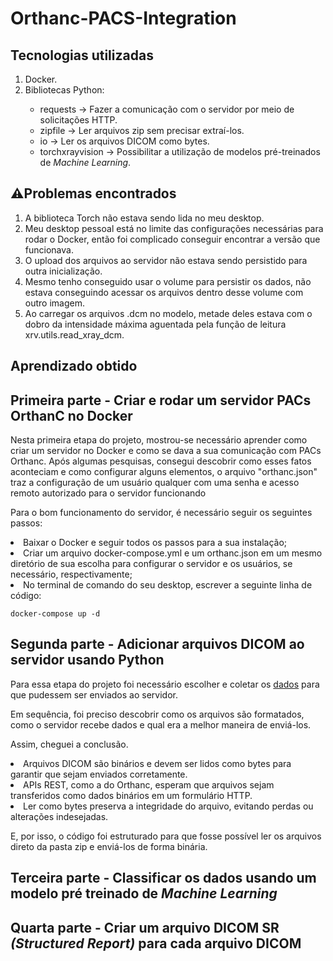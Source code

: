 <h1> Orthanc-PACS-Integration </h1>

<h2> Tecnologias utilizadas </h2>
<ol>
  <li> Docker.</li>
  <li> Bibliotecas Python:</li> 
  <ul> 
    <li> requests &#8594; Fazer a comunicação com o servidor por meio de solicitações HTTP.</li> 
    <li> zipfile &#8594; Ler arquivos zip sem precisar extraí-los.</li>
    <li> io &#8594; Ler os arquivos DICOM como bytes.</li>
    <li> torchxrayvision &#8594; Possibilitar a utilização de modelos pré-treinados de <i> Machine Learning</i>.</li>
  </ul>
</ol> 

<h2> ⚠️Problemas encontrados </h2>
<ol> 
  <li> A biblioteca Torch não estava sendo lida no meu desktop.</li>
  <li> Meu desktop pessoal está no limite das configurações necessárias para rodar o Docker, então foi complicado conseguir encontrar a versão que funcionava.</li>
  <li> O upload dos arquivos ao servidor não estava sendo persistido para outra inicialização.</li>
  <li> Mesmo tenho conseguido usar o volume para persistir os dados, não estava conseguindo acessar os arquivos dentro desse volume com outro imagem.</li>
  <li> Ao carregar os arquivos .dcm no modelo, metade deles estava com o dobro da intensidade máxima aguentada pela função de leitura xrv.utils.read_xray_dcm.</li>
</ol>
<h2> Aprendizado obtido </h2>

<h2> Primeira parte - Criar e rodar um servidor PACs OrthanC no Docker </h2>

<p> Nesta primeira etapa do projeto, mostrou-se necessário aprender como criar um servidor no Docker e como se dava a sua comunicação com PACs Orthanc. Após algumas pesquisas, consegui descobrir como esses fatos aconteciam e como configurar alguns elementos, o arquivo "orthanc.json" traz a configuração de um usuário qualquer com uma senha e acesso remoto autorizado para o servidor funcionando</p>

<p> Para o bom funcionamento do servidor, é necessário seguir os seguintes passos:</p>
<li> Baixar o Docker e seguir todos os passos para a sua instalação;</li>

<li> Criar um arquivo docker-compose.yml e um orthanc.json em um mesmo diretório de sua escolha para configurar o servidor e os usuários, se necessário, respectivamente;</li>

<li> No terminal de comando do seu desktop, escrever a seguinte linha de código:</li>

```
docker-compose up -d
```

<h2> Segunda parte - Adicionar arquivos DICOM ao servidor usando Python </h2>

<p>Para essa etapa do projeto foi necessário escolher e coletar os <a href="https://drive.google.com/file/d/1Decc3rX_5oxF-4VvQxtWVqkV91O_Auf9/view">dados</a> para que pudessem ser enviados ao servidor.</p>
<p> Em sequência, foi preciso descobrir como os arquivos são formatados, como o servidor recebe dados e qual era a melhor maneira de enviá-los.</p>
<p> Assim, cheguei a conclusão.</p>
<li> Arquivos DICOM são binários e devem ser lidos como bytes para garantir que sejam enviados corretamente.</li>
<li> APIs REST, como a do Orthanc, esperam que arquivos sejam transferidos como dados binários em um formulário HTTP.</li>
<li> Ler como bytes preserva a integridade do arquivo, evitando perdas ou alterações indesejadas.</li>

<p> E, por isso, o código foi estruturado para que fosse possível ler os arquivos direto da pasta zip e enviá-los de forma binária.</p>

<h2> Terceira parte - Classificar os dados usando um modelo pré treinado de <i>Machine Learning</i> </h2>

<h2> Quarta parte - Criar um arquivo DICOM SR <i> (Structured Report) </i> para cada arquivo DICOM </h2>


